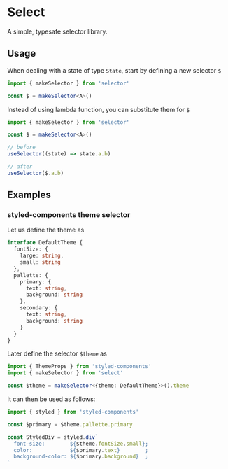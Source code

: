 # Select

A simple, typesafe selector library.

## Usage

When dealing with a state of type `State`, start by defining a new selector `$`
```ts
import { makeSelector } from 'selector'

const $ = makeSelector<A>()
```

Instead of using lambda function, you can substitute them for `$`
```ts
import { makeSelector } from 'selector'

const $ = makeSelector<A>()

// before
useSelector((state) => state.a.b)

// after
useSelector($.a.b)
```

## Examples

### styled-components theme selector

Let us define the theme as

```ts
interface DefaultTheme {
  fontSize: {
    large: string,
    small: string
  },
  pallette: {
    primary: {
      text: string,
      background: string
    },
    secondary: {
      text: string,
      background: string
    }
  }
}
```

Later define the selector `$theme` as

```ts
import { ThemeProps } from 'styled-components'
import { makeSelector } from 'select'

const $theme = makeSelector<{theme: DefaultTheme}>().theme
```

It can then be used as follows:

```ts
import { styled } from 'styled-components'

const $primary = $theme.pallette.primary

const StyledDiv = styled.div`
  font-size:        ${$theme.fontSize.small};
  color:            ${$primary.text}        ;
  background-color: ${$primary.background}  ;
`
```

